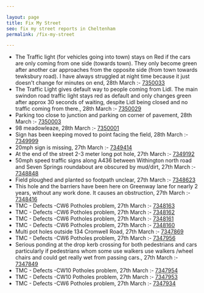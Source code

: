 ```yaml
---

layout: page
title: Fix My Street
seo: fix my street reports in Cheltenham
permalink: /fix-my-street

---
```


<!-- fix_marker starts -->

- The Traffic light (for vehicles going into town) stays on Red if the cars are only coming from one side (towards town). They only become green after another car approaches from the opposite side (from town towards tewksbury road). I have always struggled at night time because it just doesn't change for minutes on end, 28th March :- [7350033](https://www.fixmystreet.com/report/7350033)
- The Traffic Light gives default way to people coming from Lidl. The main swindon road traffic light stays red as default and only changes green after approx 30 seconds of waiting, despite Lidl being closed and no traffic coming from there., 28th March :- [7350029](https://www.fixmystreet.com/report/7350029)
- Parking too close to junction and parking on corner of pavement, 28th March :- [7350003](https://www.fixmystreet.com/report/7350003)
- 98 meadowleaze, 28th March :- [7350001](https://www.fixmystreet.com/report/7350001)
- Sign has been keeping moved to point facing the field, 28th March :- [7349999](https://www.fixmystreet.com/report/7349999)
- 20mph sign is missing, 27th March :- [7349414](https://www.fixmystreet.com/report/7349414)
- At the end of the street 2-3 meter long pot hole, 27th March :- [7349192](https://www.fixmystreet.com/report/7349192)
- 50mph speed traffic signs along A436 between Withington north road and Seven Springs roundabout are obscured by mud/dirt, 27th March :- [7348848](https://www.fixmystreet.com/report/7348848)
- Field ploughed and planted so footpath unclear, 27th March :- [7348623](https://www.fixmystreet.com/report/7348623)
- This hole and the barriers have been here on Greenway lane for nearly 2 years, without any work done. It causes an obstruction, 27th March :- [7348416](https://www.fixmystreet.com/report/7348416)
- TMC - Defects -CW6 Potholes  problem, 27th March :- [7348163](https://www.fixmystreet.com/report/7348163)
- TMC - Defects -CW6 Potholes  problem, 27th March :- [7348162](https://www.fixmystreet.com/report/7348162)
- TMC - Defects -CW6 Potholes  problem, 27th March :- [7348161](https://www.fixmystreet.com/report/7348161)
- TMC - Defects -CW6 Potholes  problem, 27th March :- [7348160](https://www.fixmystreet.com/report/7348160)
- Multi pot holes outside 134 Cromwell Road, 27th March :- [7347869](https://www.fixmystreet.com/report/7347869)
- TMC - Defects -CW6 Potholes  problem, 27th March :- [7347956](https://www.fixmystreet.com/report/7347956)
- Serious ponding at the drop kerb crossing for both pedestrians and cars particularly if pedestrians whom some use walkers use walkers /wheel chairs and could get really wet from passing cars., 27th March :- [7347849](https://www.fixmystreet.com/report/7347849)
- TMC - Defects -CW10 Potholes problem, 27th March :- [7347954](https://www.fixmystreet.com/report/7347954)
- TMC - Defects -CW10 Potholes problem, 27th March :- [7347953](https://www.fixmystreet.com/report/7347953)
- TMC - Defects -CW6 Potholes  problem, 27th March :- [7347934](https://www.fixmystreet.com/report/7347934)

<!-- fix_marker ends -->
